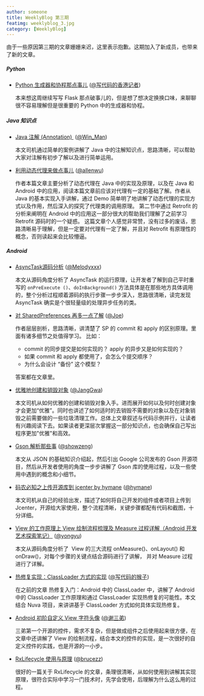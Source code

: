 ```yaml
---
author: someone
title: WeeklyBlog 第三期
featimg: weeklyblog_3.jpg
category: [WeeklyBlog]
---
```


由于一些原因第三期的文章姗姗来迟，这里表示抱歉。这期加入了新成员，也带来了新的文章。

##### Python

- [Python 生成器和协程那点事儿](http://manjusaka.itscoder.com/2016/09/11/something-about-yield-in-python/) ([@写代码的香港记者](https://github.com/Zheaoli))

  本来想这周继续写写 Flask 那点破事儿的，但是想了想决定换换口味，来聊聊很不容易理解但是很重要的 Python 中的生成器和协程。
  
##### Java 知识点

- [Java 注解 (Annotation) ](https://win-man.github.io/2016/09/06/Java%E6%B3%A8%E8%A7%A3(Annotation)%E7%AE%80%E5%8D%95%E4%BB%8B%E7%BB%8D/) ([@Win_Man](https://github.com/Win-Man))

  本文司机通过简单的案例讲解了 Java 中的注解知识点，思路清晰，可以帮助大家对注解有初步了解以及进行简单运用。

- [利用动态代理来做点事儿](http://allenwu.itscoder.com/2016/09/11/allenwu_20160909_the_use_of_proxy/) ([@allenwu](https://github.com/wuchangfeng))

  作者本篇文章主要分析了动态代理在 Java 中的实现及原理，以及在 Java 和 Android 中的应用，阅读本篇文章前应该对代理有一定的基础了解。作者从 Java 的基本实现入手讲解，通过 Demo 简单明了地讲解了动态代理的实现方式以及作用，然后深入的探究了代理类的调用原理。
  第二节中通过 Retrofit 的分析来阐明在 Android 中的应用这一部分很大的帮助我们理解了之前学习 Retrofit 源码时的一个疑惑。
  这篇文章个人感觉非常赞，没有过多的废话，思路清晰易于理解，但是一定要对代理有一定了解，并且对 Retrofit 有原理性的概念，否则读起来会比较懵逼。

##### Android 

- [AsyncTask源码分析](http://melodyxxx.com/2016/09/08/asynctask-analysis/) ([@Melodyxxx](https://github.com/melodyxxx))

  本文从源码角度分析了 AsyncTask 的运行原理，让开发者了解到自己平时重写的 `onPreExecute ()`、`doInBackground()` 方法具体是在那些地方具体调用的，整个分析过程顺着源码的执行步骤一步步深入，思路很清晰，读完发现 AsyncTask 确实是个很轻量级的处理异步任务的类。

- [对 SharedPreferences 再多一点了解](http://extremej.itscoder.com/shared_preferences_source/) ([@Joe](http://extremej.itscoder.com/))

  作者层层剖析，思路清晰，讲清楚了 SP 的 commit 和 apply 的区别原理。里面有诸多细节之处值得学习。
  比如：

  - commit 的同步提交是如何实现的？ apply 的异步又是如何实现的？
  - 如果 commit 和 apply 都使用了，会怎么个提交顺序？
  - 为什么会设计 “备份” 这个模型？

  答案都在文章里。

- [优雅地创建和销毁对象](http://janggwa.cn/2016/09/19/%E4%BC%98%E9%9B%85%E5%9C%B0%E5%88%9B%E5%BB%BA%E5%92%8C%E9%94%80%E6%AF%81%E5%AF%B9%E8%B1%A1/) ([@JangGwa](https://github.com/JangGwa))

  本文司机从如何优雅的创建和销毁对象入手。进而展开如何以及何时创建对象才会更加“优雅”。同时也讲述了如何适时的去销毁不需要的对象以及在对象销毁之前需要做的一些垃圾清理工作。总体上文章叙述与代码示例并行，让读者有兴趣阅读下去。如果读者更深层次掌握这一部分知识点，也会确保自己写出程序更加"优雅"和高效。

- [Gson 解析那些事](http://showzeng.itscoder.com/2016/09/11/Something-about-Gson-parsing/) ([@showzeng](https://github.com/showzeng))

  本文从 JSON 的基础知识介绍起，然后引出 Google 公司发布的 Gson 开源项目，然后从开发者使用的角度一步步讲解了 Gson 库的使用过程，以及一些使用中遇到的概念和小细节。

- [码农必知之上传开源库到 jcenter by hymane](http://hymane.itscoder.com/2016/09/11/hymane_20160911__programmer_knows_push_library_to_jcenter/) ([@hymane](https://github.com/hymanme))

  本文司机从自己的经验出发，描述了如何将自己开发的组件或者项目上传到 Jcenter，开源给大家使用，整个流程清晰，关键步骤都配有代码和截图，十分详细。

- [View 的工作原理上 View 绘制流程梳理及 Measure 过程详解（Android 开发艺术探索笔记）](http://yongyu.itscoder.com/2016/09/11/view_measure/) ([@yongyu](https://github.com/yongyu0102))

  本文从源码角度分析了  View 的三大流程 onMeasure()、onLayout() 和 onDraw()，对每个步骤的关键点结合源码进行了讲解， 并对 Measure 过程进行了详解。

- [热修复实现：ClassLoader 方式的实现](http://jaeger.itscoder.com/android/2016/09/20/nuva-source-code-analysis.html) ([@写代码的猴子](https://github.com/laobie))

  在之前的文章 热修复入门：Android 中的 ClassLoader 中，讲解了 Android 中的 ClassLoader 工作原理和通过 ClassLoader 实现热修复的可能性。本文结合 Nuva 项目，来讲讲基于 ClassLoader 方式如何具体实现热修复。

- [Android 初阶自定义 View 字符头像](http://imxie.cc/2016/09/14/let-s-practise-custom-view/) ([@谢三弟](https://github.com/xcc3641))

  三弟第一个开源的控件，需求不复杂，但是做成组件之后使用起来很方便，在文章中还讲解了 View 的绘制流程，结合本文的控件的实现，是一次很好的自定义控件的实践，也是开源的一小步。

- [RxLifecycle 使用与原理](http://brucezz.itscoder.com/articles/2016/09/19/usage_and_principle_of_rxlifecycle/) ([@brucezz](https://github.com/brucezz))

  很好的一篇关于 RxLifecycle 的文章，条理很清晰，从如何使用到讲解其实现原理，很符合实际中学习一门技术时，先学会使用，后理解为什么这么用的过程。
